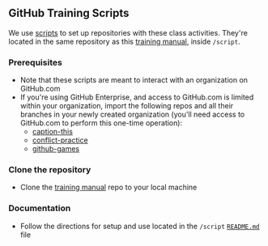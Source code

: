 ## GitHub Training Scripts

We use [scripts](https://github.com/githubtraining/training-manual/tree/main/script) to set up repositories with these class activities. They're located in the same repository as this [training manual](https://github.com/githubtraining/training-manual), inside `/script`.

### Prerequisites
- Note that these scripts are meant to interact with an organization on GitHub.com
- If you're using GitHub Enterprise, and access to GitHub.com is limited within your organization, import the following repos and all their branches in your newly created organization (you'll need access to GitHub.com to perform this one-time operation): 
  - [caption-this](https://github.com/githubtraining/caption-this)
  - [conflict-practice](https://github.com/githubtraining/conflict-practice)
  - [github-games](https://github.com/githubtraining/github-games)

### Clone the repository
- Clone the [training manual](https://github.com/githubtraining/training-manual) repo to your local machine

### Documentation
- Follow the directions for setup and use located in the `/script` [`README.md`](https://github.com/githubtraining/training-manual/tree/main/script#readme) file
